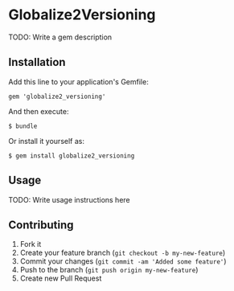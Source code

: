 # Globalize2Versioning

TODO: Write a gem description

## Installation

Add this line to your application's Gemfile:

    gem 'globalize2_versioning'

And then execute:

    $ bundle

Or install it yourself as:

    $ gem install globalize2_versioning

## Usage

TODO: Write usage instructions here

## Contributing

1. Fork it
2. Create your feature branch (`git checkout -b my-new-feature`)
3. Commit your changes (`git commit -am 'Added some feature'`)
4. Push to the branch (`git push origin my-new-feature`)
5. Create new Pull Request
